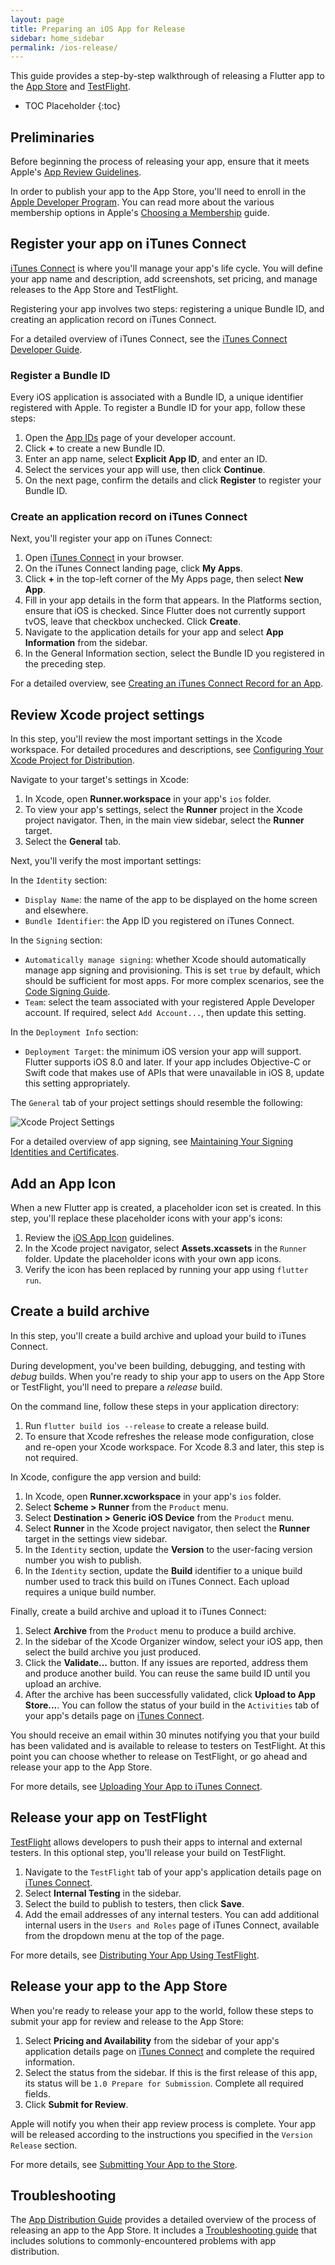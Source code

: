```yaml
---
layout: page
title: Preparing an iOS App for Release
sidebar: home_sidebar
permalink: /ios-release/
---
```


This guide provides a step-by-step walkthrough of releasing a Flutter app to
the [App Store][appstore] and [TestFlight][testflight].

* TOC Placeholder
{:toc}

## Preliminaries

Before beginning the process of releasing your app, ensure that it meets
Apple's [App Review Guidelines][appreview].

In order to publish your app to the App Store, you'll need to
enroll in the [Apple Developer Program][devprogram]. You
can read more about the various membership options in Apple's [Choosing a
Membership][devprogram_membership] guide.

## Register your app on iTunes Connect

[iTunes Connect][itunesconnect] is where you'll manage your app's life cycle.
You will define your app name and description, add screenshots, set
pricing, and manage releases to the App Store and TestFlight.

Registering your app involves two steps: registering a unique Bundle ID, and
creating an application record on iTunes Connect.

For a detailed overview of iTunes Connect, see the [iTunes Connect Developer
Guide][itunesconnect_guide].

### Register a Bundle ID

Every iOS application is associated with a Bundle ID, a unique identifier
registered with Apple. To register a Bundle ID for your app, follow these
steps:

1. Open the [App IDs][devportal_appids] page of your developer account.
1. Click **+** to create a new Bundle ID.
1. Enter an app name, select **Explicit App ID**, and enter an ID.
1. Select the services your app will use, then click **Continue**.
1. On the next page, confirm the details and click **Register** to register your
   Bundle ID.

### Create an application record on iTunes Connect

Next, you'll register your app on iTunes Connect:

1. Open [iTunes Connect][itunesconnect_login] in your browser.
1. On the iTunes Connect landing page, click **My Apps**.
1. Click **+** in the top-left corner of the My Apps page, then select **New
   App**.
1. Fill in your app details in the form that appears. In the Platforms
   section, ensure that iOS is checked. Since Flutter does not currently
   support tvOS, leave that checkbox unchecked. Click **Create**.
1. Navigate to the application details for your app and select **App
   Information** from the sidebar.
1. In the General Information section, select the Bundle ID you registered in
   the preceding step.

For a detailed overview, see [Creating an iTunes Connect Record for an
App][itunesconnect_guide_register].

## Review Xcode project settings

In this step, you'll review the most important settings in the Xcode workspace.
For detailed procedures and descriptions, see [Configuring Your Xcode Project for
Distribution][distributionguide_config].

Navigate to your target's settings in Xcode:

1. In Xcode, open **Runner.workspace** in your app's `ios` folder.
1. To view your app's settings, select the **Runner** project in the Xcode
   project navigator. Then, in the main view sidebar, select the **Runner**
   target.
1. Select the **General** tab.

Next, you'll verify the most important settings:

In the `Identity` section:

  * `Display Name`: the name of the app to be displayed on the home screen and
    elsewhere.
  * `Bundle Identifier`: the App ID you registered on iTunes Connect.

In the `Signing` section:

  * `Automatically manage signing`: whether Xcode should automatically manage
    app signing and provisioning. This is set `true` by default, which should
    be sufficient for most apps. For more complex scenarios, see the [Code
    Signing Guide][codesigning_guide].
  * `Team`: select the team associated with your registered Apple Developer
    account. If required, select `Add Account...`, then update this setting.

In the `Deployment Info` section:

  * `Deployment Target`: the minimum iOS version your app will support. Flutter
    supports iOS 8.0 and later. If your app includes Objective-C or Swift code
    that makes use of APIs that were unavailable in iOS 8, update this setting
    appropriately.

The `General` tab of your project settings should resemble the following:

![Xcode Project Settings](/images/releaseguide/xcode_settings.png)

For a detailed overview of app signing, see [Maintaining Your Signing
Identities and Certificates][appsigning].

## Add an App Icon

When a new Flutter app is created, a placeholder icon set is created. In this
step, you'll replace these placeholder icons with your app's icons:

1. Review the [iOS App Icon][appicon] guidelines.
1. In the Xcode project navigator, select **Assets.xcassets** in
   the `Runner` folder. Update the placeholder icons with your own app icons.
1. Verify the icon has been replaced by running your app using `flutter run`.

## Create a build archive

In this step, you'll create a build archive and upload your build to iTunes
Connect.

During development, you've been building, debugging, and testing with *debug*
builds. When you're ready to ship your app to users on the App Store or
TestFlight, you'll need to prepare a *release* build.

On the command line, follow these steps in your application directory:

1. Run `flutter build ios --release` to create a release build.
1. To ensure that Xcode refreshes the release mode configuration, close and re-open
   your Xcode workspace. For Xcode 8.3 and later, this step is not required.

In Xcode, configure the app version and build:

1. In Xcode, open **Runner.xcworkspace** in your app's `ios` folder.
1. Select **Scheme > Runner** from the `Product` menu.
1. Select **Destination > Generic iOS Device** from the `Product` menu.
1. Select **Runner** in the Xcode project navigator, then select the **Runner**
   target in the settings view sidebar.
1. In the `Identity` section, update the **Version** to the user-facing version
   number you wish to publish.
1. In the `Identity` section, update the **Build** identifier to a unique build
   number used to track this build on iTunes Connect. Each upload requires a
   unique build number.

Finally, create a build archive and upload it to iTunes Connect:

1. Select **Archive** from the `Product` menu to produce a build archive.
1. In the sidebar of the Xcode Organizer window, select your iOS app, then
   select the build archive you just produced.
1. Click the **Validate...** button. If any issues are reported, address them and
   produce another build. You can reuse the same build ID until you upload an
   archive.
1. After the archive has been successfully validated, click **Upload to App
   Store...**. You can follow the status of your build in the `Activities` tab
   of your app's details page on [iTunes Connect][itunesconnect_login].

You should receive an email within 30 minutes notifying you that your build
has been validated and is available to release to testers on TestFlight. At this
point you can choose whether to release on TestFlight, or go ahead and release
your app to the App Store.

For more details, see [Uploading Your App to iTunes
Connect][distributionguide_upload].

## Release your app on TestFlight

[TestFlight][testflight] allows developers to push their apps to internal and
external testers. In this optional step, you'll release your build on
TestFlight.

1. Navigate to the `TestFlight` tab of your app's application details page on
   [iTunes Connect][itunesconnect_login].
1. Select **Internal Testing** in the sidebar.
1. Select the build to publish to testers, then click **Save**.
1. Add the email addresses of any internal testers. You can add additional
   internal users in the `Users and Roles` page of iTunes Connect, available
   from the dropdown menu at the top of the page.

For more details, see [Distributing Your App Using
TestFlight][distributionguide_testflight].

## Release your app to the App Store

When you're ready to release your app to the world, follow these steps to
submit your app for review and release to the App Store:

1. Select **Pricing and Availability** from the sidebar of your app's application
   details page on [iTunes Connect][itunesconnect_login] and complete the
   required information.
1. Select the status from the sidebar. If this is the first release of
   this app, its status will be `1.0 Prepare for Submission`. Complete all required fields.
1. Click **Submit for Review**.

Apple will notify you when their app review process is complete. Your app
will be released according to the instructions you specified in the `Version
Release` section.

For more details, see [Submitting Your App to the
Store][distributionguide_submit].

## Troubleshooting

The [App Distribution Guide][distributionguide] provides a detailed overview of
the process of releasing an app to the App Store. It includes a
[Troubleshooting guide][distributionguide_troubleshooting] that includes
solutions to commonly-encountered problems with app distribution.

[appicon]: https://developer.apple.com/ios/human-interface-guidelines/graphics/app-icon/
[appreview]: https://developer.apple.com/app-store/review/
[appsigning]: https://developer.apple.com/library/content/documentation/IDEs/Conceptual/AppDistributionGuide/MaintainingCertificates/MaintainingCertificates.html
[appstore]: https://developer.apple.com/app-store/submissions/
[codesigning_guide]: https://developer.apple.com/library/content/documentation/Security/Conceptual/CodeSigningGuide/Introduction/Introduction.html
[devportal_appids]: https://developer.apple.com/account/ios/identifier/bundle
[devprogram]: https://developer.apple.com/programs/
[devprogram_membership]: https://developer.apple.com/support/compare-memberships/
[distributionguide]: https://developer.apple.com/library/content/documentation/IDEs/Conceptual/AppDistributionGuide/Introduction/Introduction.html
[distributionguide_config]: https://developer.apple.com/library/content/documentation/IDEs/Conceptual/AppDistributionGuide/ConfiguringYourApp/ConfiguringYourApp.html
[distributionguide_submit]: https://developer.apple.com/library/content/documentation/IDEs/Conceptual/AppDistributionGuide/SubmittingYourApp/SubmittingYourApp.html
[distributionguide_testflight]: https://developer.apple.com/library/content/documentation/IDEs/Conceptual/AppDistributionGuide/DistributingYourAppUsingTestFlight/DistributingYourAppUsingTestFlight.html
[distributionguide_troubleshooting]: https://developer.apple.com/library/content/documentation/IDEs/Conceptual/AppDistributionGuide/Troubleshooting/Troubleshooting.html
[distributionguide_upload]: https://developer.apple.com/library/content/documentation/IDEs/Conceptual/AppDistributionGuide/UploadingYourApptoiTunesConnect/UploadingYourApptoiTunesConnect.html
[itunesconnect]: https://developer.apple.com/support/itunes-connect/
[itunesconnect_guide]: https://developer.apple.com/library/content/documentation/LanguagesUtilities/Conceptual/iTunesConnect_Guide/Chapters/About.html
[itunesconnect_guide_register]: https://developer.apple.com/library/content/documentation/LanguagesUtilities/Conceptual/iTunesConnect_Guide/Chapters/CreatingiTunesConnectRecord.html
[itunesconnect_login]: https://itunesconnect.apple.com/
[testflight]: https://developer.apple.com/testflight/
